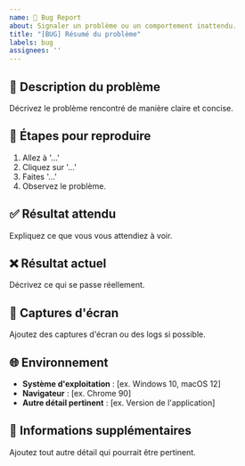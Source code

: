 ```yaml
---
name: 🐛 Bug Report
about: Signaler un problème ou un comportement inattendu.
title: "[BUG] Résumé du problème"
labels: bug
assignees: ''
---
```


## 🐞 Description du problème

Décrivez le problème rencontré de manière claire et concise.

## 🔄 Étapes pour reproduire

1. Allez à '...'
2. Cliquez sur '...'
3. Faites '...'
4. Observez le problème.

## ✅ Résultat attendu

Expliquez ce que vous vous attendiez à voir.

## ❌ Résultat actuel

Décrivez ce qui se passe réellement.

## 📸 Captures d'écran

Ajoutez des captures d'écran ou des logs si possible.

## 🌐 Environnement

- **Système d'exploitation** : [ex. Windows 10, macOS 12]
- **Navigateur** : [ex. Chrome 90]
- **Autre détail pertinent** : [ex. Version de l'application]

## 📝 Informations supplémentaires

Ajoutez tout autre détail qui pourrait être pertinent.
